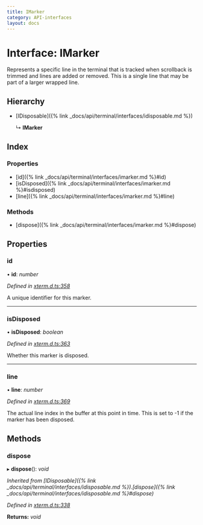 ```yaml
---
title: IMarker
category: API-interfaces
layout: docs
---
```



# Interface: IMarker

Represents a specific line in the terminal that is tracked when scrollback
is trimmed and lines are added or removed. This is a single line that may
be part of a larger wrapped line.

## Hierarchy

* [IDisposable]({% link _docs/api/terminal/interfaces/idisposable.md %})

  ↳ **IMarker**

## Index

### Properties

* [id]({% link _docs/api/terminal/interfaces/imarker.md %}#id)
* [isDisposed]({% link _docs/api/terminal/interfaces/imarker.md %}#isdisposed)
* [line]({% link _docs/api/terminal/interfaces/imarker.md %}#line)

### Methods

* [dispose]({% link _docs/api/terminal/interfaces/imarker.md %}#dispose)

## Properties

###  id

• **id**: *number*

*Defined in [xterm.d.ts:358](https://github.com/xtermjs/xterm.js/blob/4.4.0/typings/xterm.d.ts#L358)*

A unique identifier for this marker.

___

###  isDisposed

• **isDisposed**: *boolean*

*Defined in [xterm.d.ts:363](https://github.com/xtermjs/xterm.js/blob/4.4.0/typings/xterm.d.ts#L363)*

Whether this marker is disposed.

___

###  line

• **line**: *number*

*Defined in [xterm.d.ts:369](https://github.com/xtermjs/xterm.js/blob/4.4.0/typings/xterm.d.ts#L369)*

The actual line index in the buffer at this point in time. This is set to
-1 if the marker has been disposed.

## Methods

###  dispose

▸ **dispose**(): *void*

*Inherited from [IDisposable]({% link _docs/api/terminal/interfaces/idisposable.md %}).[dispose]({% link _docs/api/terminal/interfaces/idisposable.md %}#dispose)*

*Defined in [xterm.d.ts:338](https://github.com/xtermjs/xterm.js/blob/4.4.0/typings/xterm.d.ts#L338)*

**Returns:** *void*
